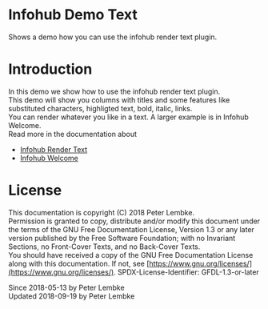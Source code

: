 # Infohub Demo Text

Shows a demo how you can use the infohub render text plugin.

# Introduction

In this demo we show how to use the infohub render text plugin.  
This demo will show you columns with titles and some features like substituted characters, highligted text, bold,
italic, links.  
You can render whatever you like in a text. A larger example is in Infohub Welcome.  
Read more in the documentation about

- [Infohub Render Text](plugin,infohub_render_text)
- [Infohub Welcome](plugin,infohub_welcome)

# License

This documentation is copyright (C) 2018 Peter Lembke.  
Permission is granted to copy, distribute and/or modify this document under the terms of the GNU Free Documentation
License, Version 1.3 or any later version published by the Free Software Foundation; with no Invariant Sections, no
Front-Cover Texts, and no Back-Cover Texts.  
You should have received a copy of the GNU Free Documentation License along with this documentation. If not,
see [https://www.gnu.org/licenses/](https://www.gnu.org/licenses/). SPDX-License-Identifier: GFDL-1.3-or-later

Since 2018-05-13 by Peter Lembke  
Updated 2018-09-19 by Peter Lembke  
